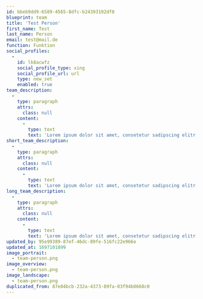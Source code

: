 ```yaml
---
id: bbeb9dd9-6589-4565-8dfc-b24393192df0
blueprint: team
title: 'Test Person'
first_name: Test
last_name: Person
email: test@mail.de
function: Funktion
social_profiles:
  -
    id: lk8acwfz
    social_profile_type: xing
    social_profile_url: url
    type: new_set
    enabled: true
team_description:
  -
    type: paragraph
    attrs:
      class: null
    content:
      -
        type: text
        text: 'Lorem ipsum dolor sit amet, consetetur sadipscing elitr, sed diam nonumy eirmod tempor invidunt ut labore et dolore magna aliquyam erat, sed diam voluptua. At vero eos et accusam et justo duo dolores et ea rebum. Stet clita kasd gubergren, no sea takimata sanctus est Lorem ipsum dolor sit amet.'
short_team_description:
  -
    type: paragraph
    attrs:
      class: null
    content:
      -
        type: text
        text: 'Lorem ipsum dolor sit amet, consetetur sadipscing elitr, sed diam nonumy eirmod tempor invidunt ut labore et dolore magna aliquyam erat, sed diam voluptua. At vero eos et accusam et justo duo dolores et ea rebum. Stet clita kasd gubergren, no sea takimata sanctus est Lorem ipsum dolor sit amet.'
long_team_description:
  -
    type: paragraph
    attrs:
      class: null
    content:
      -
        type: text
        text: 'Lorem ipsum dolor sit amet, consetetur sadipscing elitr, sed diam nonumy eirmod tempor invidunt ut labore et dolore magna aliquyam erat, sed diam voluptua. At vero eos et accusam et justo duo dolores et ea rebum. Stet clita kasd gubergren, no sea takimata sanctus est Lorem ipsum dolor sit amet.'
updated_by: 95e99389-87ef-46dc-89fe-516fc22e966e
updated_at: 1697101899
image_portrait:
  - team-person.png
image_overview:
  - team-person.png
image_landscape:
  - team-person.png
duplicated_from: 87e04bcb-232a-4373-89fa-03f94b0660c0
---
```

